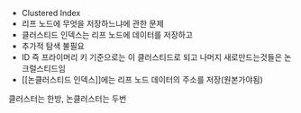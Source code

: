 - Clustered Index
- 리프 노드에 무엇을 저장하느냐에 관한 문제
- 클러스티드 인덱스는 리프 노드에 데이터를 저장하고
- 추가적 탐색 불필요
- ID 즉 프라이머리 키 기준으로는 이 클러스티드로 되고 나머지 새로만드는것들은 논크럴스티드임
- [[논클러스티드 인덱스]]에는 리프 노드 데이터의 주소를 저장(원본가야됨)

클러스터는 한방, 논클러스터는 두번